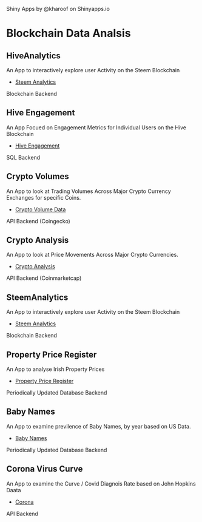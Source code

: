 Shiny Apps by @kharoof on Shinyapps.io

# Blockchain Data Analsis

## HiveAnalytics
An App to interactively explore user Activity on the Steem Blockchain
* <a href="https://eroche.shinyapps.io/SteemAnalytics/">Steem Analytics</a>

Blockchain Backend

## Hive Engagement
An App Focued on Engagement Metrics for Individual Users on the Hive Blockchain
* <a href="https://eroche.shinyapps.io/HiveEngagement/">Hive Engagement</a>

SQL Backend

## Crypto Volumes
An App to look at Trading Volumes Across Major Crypto Currency Exchanges for specific Coins.
* <a href="https://eroche.shinyapps.io/CryptoVolumes/">Crypto Volume Data</a>

API Backend (Coingecko)

## Crypto Analysis
An App to look at Price Movements Across Major Crypto Currencies.
* <a href="https://eroche.shinyapps.io/CryptoAnalysis/">Crypto Analysis</a>

API Backend (Coinmarketcap)

## SteemAnalytics
An App to interactively explore user Activity on the Steem Blockchain
* <a href="https://eroche.shinyapps.io/SteemAnalytics/">Steem Analytics</a>

Blockchain Backend

## Property Price Register
An App to analyse Irish Property Prices
* <a href="https://eroche.shinyapps.io/propertypriceregister/">Property Price Register</a>

Periodically Updated Database Backend

## Baby Names
An App to examine previlence of Baby Names, by year based on US Data. 
* <a href="https://eroche.shinyapps.io/babynames">Baby Names</a>

Periodically Updated Database Backend

## Corona Virus Curve
An App to examine the Curve / Covid Diagnois Rate based on John Hopkins Daata
* <a href="https://eroche.shinyapps.io/CoRona/">Corona</a>

API Backend



